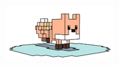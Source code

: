 <p align="center"><img src="https://github.com/BeardedPlatypus/VixenEditor/blob/master/mascot.gif?raw=true" alt="VixenEditor" title="VixenEditor" width=50% /></p>

